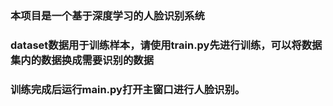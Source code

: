 ### 本项目是一个基于深度学习的人脸识别系统
### dataset数据用于训练样本，请使用train.py先进行训练，可以将数据集内的数据换成需要识别的数据
### 训练完成后运行main.py打开主窗口进行人脸识别。
